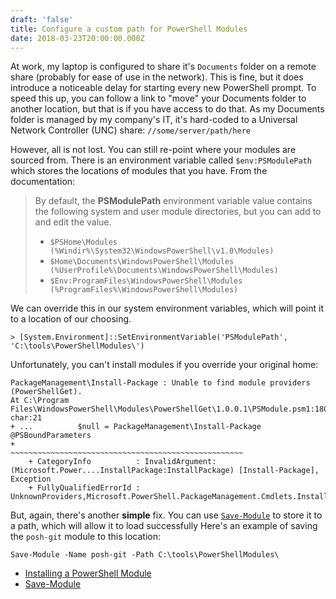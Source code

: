 ```yaml
---
draft: 'false'
title: Configure a custom path for PowerShell Modules
date: 2018-03-23T20:00:00.000Z
---
```

At work, my laptop is configured to share it's `Documents` folder on a remote share (probably for ease of use in the network).  This is fine, but it does introduce a noticeable delay for starting every new PowerShell prompt.  To speed this up, you can follow a link to "move" your Documents folder to another location, but that is if you have access to do that.  As my Documents folder is managed by my company's IT, it's hard-coded to a Universal Network Controller (UNC) share: `//some/server/path/here`

However, all is not lost.  You can still re-point where your modules are sourced from.  There is an environment variable called `$env:PSModulePath` which
stores the locations of modules that you have.  From the documentation:

> By default, the **PSModulePath** environment variable value contains the following system and user module directories, but you can add to and edit the value.
>
> * `$PSHome\Modules (%Windir%\System32\WindowsPowerShell\v1.0\Modules)`
> * `$Home\Documents\WindowsPowerShell\Modules (%UserProfile%\Documents\WindowsPowerShell\Modules)`
> * `$Env:ProgramFiles\WindowsPowerShell\Modules (%ProgramFiles%\WindowsPowerShell\Modules)`
>

We can override this in our system environment variables, which will point it to a location of our choosing.

    > [System.Environment]::SetEnvironmentVariable('PSModulePath', 'C:\tools\PowerShellModules\')

Unfortunately, you can't install modules if you override your original home:

```
PackageManagement\Install-Package : Unable to find module providers (PowerShellGet).
At C:\Program Files\WindowsPowerShell\Modules\PowerShellGet\1.0.0.1\PSModule.psm1:1809 char:21
+ ...          $null = PackageManagement\Install-Package @PSBoundParameters
+                      ~~~~~~~~~~~~~~~~~~~~~~~~~~~~~~~~~~~~~~~~~~~~~~~~~~~~
    + CategoryInfo          : InvalidArgument: (Microsoft.Power....InstallPackage:InstallPackage) [Install-Package], Exception
    + FullyQualifiedErrorId : UnknownProviders,Microsoft.PowerShell.PackageManagement.Cmdlets.InstallPackage
```

But, again, there's another **simple** fix.  You can use [`Save-Module`][2] to store it to a path, which will allow it to load successfully Here's an example of saving the `posh-git` module to this location:

```
Save-Module -Name posh-git -Path C:\tools\PowerShellModules\
```

* [Installing a PowerShell Module][1]
* [Save-Module][2]


[1]: https://msdn.microsoft.com/en-us/library/dd878350(v=vs.85).aspx
[2]: https://docs.microsoft.com/en-us/powershell/module/powershellget/save-module?view=powershell-6
